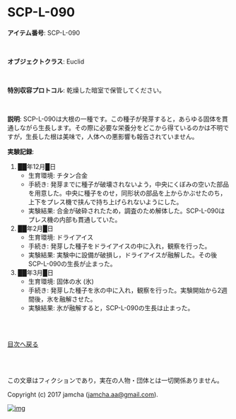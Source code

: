 # SCP-L-090

**アイテム番号**: SCP-L-090  

<br>  

**オブジェクトクラス**: Euclid  

<br>  

**特別収容プロトコル**: 乾燥した暗室で保管してください。  

<br>  

**説明**: SCP-L-090は大根の一種です。この種子が発芽すると，あらゆる固体を貫通しながら生長します。その際に必要な栄養分をどこから得ているのかは不明ですが，生長した根は美味で，人体への悪影響も報告されていません。  

**実験記録**:  
1.  ██年12月█日  
    -   生育環境: チタン合金
    -   手続き: 発芽までに種子が破壊されないよう，中央にくぼみの空いた部品を用意した。中央に種子をのせ，同形状の部品を上からかぶせたのち，上下をプレス機で挟んで持ち上げられないようにした。
    -   実験結果: 合金が破砕されたため，調査のため解体した。SCP-L-090はプレス機の内部も貫通していた。
2.  ██年2月█日  
    -   生育環境: ドライアイス
    -   手続き: 発芽した種子をドライアイスの中に入れ，観察を行った。
    -   実験結果: 実験中に設備が破損し，ドライアイスが融解した。その後SCP-L-090の生長が止まった。
3.  ██年3月█日  
    -   生育環境: 固体の水 (氷)
    -   手続き: 発芽した種子を氷の中に入れ，観察を行った。実験開始から2週間後，氷を融解させた。
    -   実験結果: 氷が融解すると，SCP-L-090の生長は止まった。

<br>  
<br>  

[目次へ戻る](https://github.com/jamcha-aa/SCP/blob/master/README.md)  

<br>  
<br>  

この文章はフィクションであり，実在の人物・団体とは一切関係ありません。  

Copyright (c) 2017 jamcha (jamcha.aa@gmail.com).  

[![img](http://i.creativecommons.org/l/by-sa/4.0/88x31.png)](http://creativecommons.org/licenses/by-sa/4.0/deed)